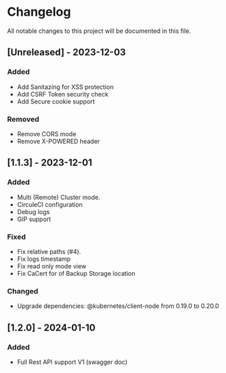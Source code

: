 # Changelog

All notable changes to this project will be documented in this file.

## [Unreleased] - 2023-12-03

### Added

- Add Sanitazing for XSS protection
- Add CSRF Token security check
- Add Secure cookie support

### Removed

- Remove CORS mode
- Remove X-POWERED header

## [1.1.3] - 2023-12-01

### Added

- Multi (Remote) Cluster mode.
- CirculeCI configuration
- Debug logs
- GIP support

### Fixed

- Fix relative paths (#4).
- Fix logs timestamp
- Fix read only mode view
- Fix CaCert for of Backup Storage location

### Changed

- Upgrade dependencies: @kubernetes/client-node from 0.19.0 to 0.20.0

## [1.2.0] - 2024-01-10

### Added

- Full Rest API support V1 (swagger doc)